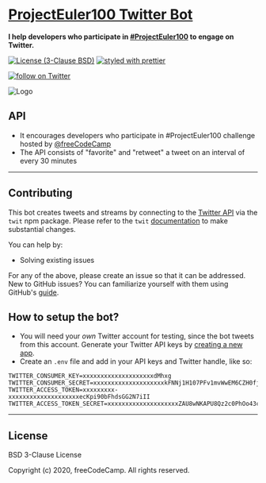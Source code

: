 # [ProjectEuler100 Twitter Bot](https://twitter.com/ProjectEuler100)

<strong>I help developers who participate in
[#ProjectEuler100](https://twitter.com/search?q=%23ProjectEuler100&src=hashtag_click)
to engage on Twitter.</strong>

[![License (3-Clause BSD)](https://img.shields.io/badge/license-BSD%203--Clause-blue.svg?style=flat-square)](http://opensource.org/licenses/BSD-3-Clause)
[![styled with prettier](https://img.shields.io/badge/styled_with-prettier-ff69b4.svg)](https://github.com/prettier/prettier)

<p>
  <a href="https://twitter.com/intent/follow?screen_name=ProjectEuler100">
    <img src="https://img.shields.io/twitter/follow/ProjectEuler100.svg?style=social"
      alt="follow on Twitter"></a>
</p>

![Logo](https://i.imgur.com/fDPhwZL.png)

## API

- It encourages developers who participate in #ProjectEuler100 challenge hosted by [@freeCodeCamp](https://twitter.com/freeCodeCamp)
- The API consists of "favorite" and "retweet" a tweet on an interval of every 30 minutes
---

## Contributing

This bot creates tweets and streams by connecting to the
[Twitter API](https://developer.twitter.com/en/docs) via the `twit`
npm package. Please refer to the `twit`
[documentation](https://github.com/ttezel/twit) to make substantial
changes.

You can help by:

* Solving existing issues

For any of the above, please create an issue so that it can be addressed. New to GitHub issues? You can familiarize yourself with
them using GitHub's
[guide](https://help.github.com/articles/creating-a-pull-request/).

## How to setup the bot?

* You will need your _own_ Twitter account for testing, since the bot tweets from this account. Generate your Twitter API keys by [creating a new app](https://apps.twitter.com/app/new).
* Create an `.env` file and add in your API keys and Twitter handle, like so:

```
TWITTER_CONSUMER_KEY=xxxxxxxxxxxxxxxxxxxxdMhxg
TWITTER_CONSUMER_SECRET=xxxxxxxxxxxxxxxxxxxxkFNNj1H107PFv1mvWwEM6CZH0fjymV
TWITTER_ACCESS_TOKEN=xxxxxxxxx-xxxxxxxxxxxxxxxxxxxxecKpi90bFhdsGG2N7iII
TWITTER_ACCESS_TOKEN_SECRET=xxxxxxxxxxxxxxxxxxxxZAU8wNKAPU8Qz2c0PhOo43cGO
```
---

## License

BSD 3-Clause License

Copyright (c) 2020, freeCodeCamp. All rights reserved.
